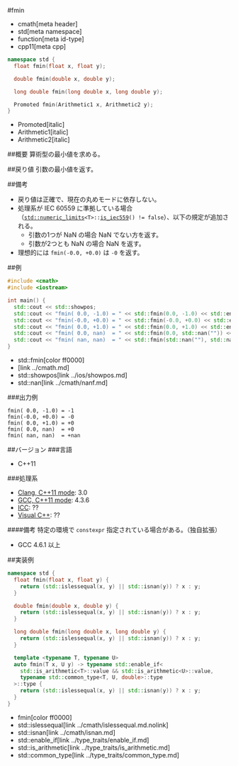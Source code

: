#fmin
* cmath[meta header]
* std[meta namespace]
* function[meta id-type]
* cpp11[meta cpp]

```cpp
namespace std {
  float fmin(float x, float y);

  double fmin(double x, double y);

  long double fmin(long double x, long double y);

  Promoted fmin(Arithmetic1 x, Arithmetic2 y);
}
```
* Promoted[italic]
* Arithmetic1[italic]
* Arithmetic2[italic]

##概要
算術型の最小値を求める。

##戻り値
引数の最小値を返す。

##備考
- 戻り値は正確で、現在の丸めモードに依存しない。
- 処理系が IEC 60559 に準拠している場合（[`std::numeric_limits`](../limits/numeric_limits.md)`<T>::`[`is_iec559`](../limits/numeric_limits/is_iec559.md)`() != false`）、以下の規定が追加される。
    - 引数の1つが NaN の場合 NaN でない方を返す。
    - 引数が2つとも NaN の場合 NaN を返す。
- 理想的には `fmin(-0.0, +0.0)` は `-0` を返す。

##例
```cpp
#include <cmath>
#include <iostream>

int main() {
  std::cout << std::showpos;
  std::cout << "fmin( 0.0, -1.0) = " << std::fmin(0.0, -1.0) << std::endl;
  std::cout << "fmin(-0.0, +0.0) = " << std::fmin(-0.0, +0.0) << std::endl;
  std::cout << "fmin( 0.0, +1.0) = " << std::fmin(0.0, +1.0) << std::endl;
  std::cout << "fmin( 0.0, nan)  = " << std::fmin(0.0, std::nan("")) << std::endl;
  std::cout << "fmin( nan, nan)  = " << std::fmin(std::nan(""), std::nan("")) << std::endl;
}
```
* std::fmin[color ff0000]
* <cmath>[link ../cmath.md]
* std::showpos[link ../ios/showpos.md]
* std::nan[link ../cmath/nanf.md]

###出力例
```
fmin( 0.0, -1.0) = -1
fmin(-0.0, +0.0) = -0
fmin( 0.0, +1.0) = +0
fmin( 0.0, nan)  = +0
fmin( nan, nan)  = +nan
```

##バージョン
###言語
- C++11

###処理系
- [Clang, C++11 mode](/implementation.md#clang): 3.0
- [GCC, C++11 mode](/implementation.md#gcc): 4.3.6
- [ICC](/implementation.md#icc): ??
- [Visual C++](/implementation.md#visual_cpp): ??

####備考
特定の環境で `constexpr` 指定されている場合がある。（独自拡張）

- GCC 4.6.1 以上

##実装例
```cpp
namespace std {
  float fmin(float x, float y) {
    return (std::islessequal(x, y) || std::isnan(y)) ? x : y;
  }

  double fmin(double x, double y) {
    return (std::islessequal(x, y) || std::isnan(y)) ? x : y;
  }

  long double fmin(long double x, long double y) {
    return (std::islessequal(x, y) || std::isnan(y)) ? x : y;
  }

  template <typename T, typename U>
  auto fmin(T x, U y) -> typename std::enable_if<
    std::is_arithmetic<T>::value && std::is_arithmetic<U>::value,
    typename std::common_type<T, U, double>::type
  >::type {
    return (std::islessequal(x, y) || std::isnan(y)) ? x : y;
  }
}
```
* fmin[color ff0000]
* std::islessequal[link ../cmath/islessequal.md.nolink]
* std::isnan[link ../cmath/isnan.md]
* std::enable_if[link ../type_traits/enable_if.md]
* std::is_arithmetic[link ../type_traits/is_arithmetic.md]
* std::common_type[link ../type_traits/common_type.md]
